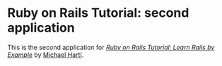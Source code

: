 # Ruby on Rails Tutorial: second application
This is the second application for
[*Ruby on Rails Tutorial: Learn Rails by Example*](http://railstutorial.org/)
by [Michael Hartl](http://michaelhartl.com/).